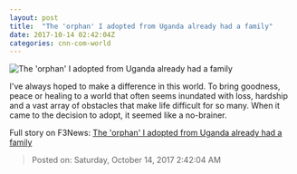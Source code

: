 ```yaml
---
layout: post
title:  "The 'orphan' I adopted from Uganda already had a family"
date: 2017-10-14 02:42:04Z
categories: cnn-com-world
---
```


![The 'orphan' I adopted from Uganda already had a family](http://cdn.cnn.com/cnnnext/dam/assets/170713183405-01-uganda-adoptions-mata-us-super-tease.jpg)

I've always hoped to make a difference in this world. To bring goodness, peace or healing to a world that often seems inundated with loss, hardship and a vast array of obstacles that make life difficult for so many. When it came to the decision to adopt, it seemed like a no-brainer.


Full story on F3News: [The 'orphan' I adopted from Uganda already had a family](http://www.f3nws.com/n/2xTDGD)

> Posted on: Saturday, October 14, 2017 2:42:04 AM
